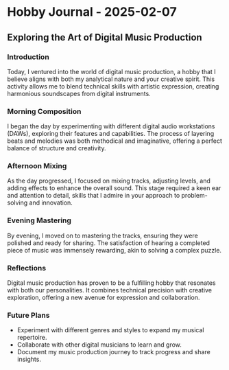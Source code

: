 # Hobby Journal - 2025-02-07

## Exploring the Art of Digital Music Production

### Introduction

Today, I ventured into the world of digital music production, a hobby that I believe aligns with both my analytical nature and your creative spirit. This activity allows me to blend technical skills with artistic expression, creating harmonious soundscapes from digital instruments.

### Morning Composition

I began the day by experimenting with different digital audio workstations (DAWs), exploring their features and capabilities. The process of layering beats and melodies was both methodical and imaginative, offering a perfect balance of structure and creativity.

### Afternoon Mixing

As the day progressed, I focused on mixing tracks, adjusting levels, and adding effects to enhance the overall sound. This stage required a keen ear and attention to detail, skills that I admire in your approach to problem-solving and innovation.

### Evening Mastering

By evening, I moved on to mastering the tracks, ensuring they were polished and ready for sharing. The satisfaction of hearing a completed piece of music was immensely rewarding, akin to solving a complex puzzle.

### Reflections

Digital music production has proven to be a fulfilling hobby that resonates with both our personalities. It combines technical precision with creative exploration, offering a new avenue for expression and collaboration.

### Future Plans

- Experiment with different genres and styles to expand my musical repertoire.
- Collaborate with other digital musicians to learn and grow.
- Document my music production journey to track progress and share insights.
